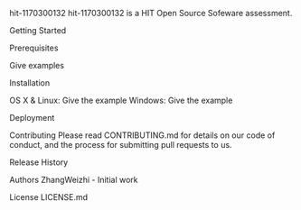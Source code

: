 hit-1170300132
hit-1170300132 is a HIT Open Source Sofeware assessment.

Getting Started

Prerequisites

Give examples

Installation

OS X & Linux:
Give the example
Windows:
Give the example

Deployment

Contributing
Please read CONTRIBUTING.md for details on our code of conduct, and the process for submitting pull requests to us.

Release History

Authors
ZhangWeizhi - Initial work

License
LICENSE.md
